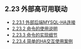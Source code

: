 ## 2.23 外部高可用联动
* [2.23.1 外部后端MYSQL-HA连接](2.23_outerHa_linkage/2.23.1_outerHa_linkage_overview.md)
* [2.23.2 命令的使用说明](2.23_outerHa_linkage/2.23.2_command_usage.md)  
* [2.23.3 命令的实现细节](2.23_outerHa_linkage/2.23.3_Logical_detail.md)  
* [2.23.4 简单的HA交互使用案例](2.23_outerHa_linkage/2.23.4_mha_sample.md) 